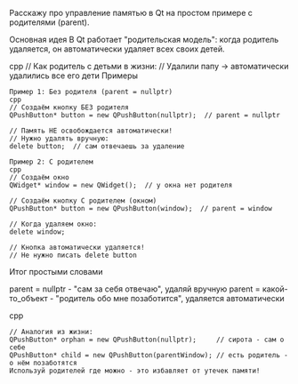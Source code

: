 Расскажу про управление памятью в Qt на простом примере с родителями (parent).

Основная идея
В Qt работает "родительская модель": когда родитель удаляется, он автоматически удаляет всех своих детей.

cpp
// Как родитель с детьми в жизни:
// Удалили папу → автоматически удалились все его дети
Примеры
```
Пример 1: Без родителя (parent = nullptr)
cpp
// Создаём кнопку БЕЗ родителя
QPushButton* button = new QPushButton(nullptr);  // parent = nullptr

// Память НЕ освобождается автоматически!
// Нужно удалять вручную:
delete button;  // сам отвечаешь за удаление
```

```
Пример 2: С родителем
cpp
// Создаём окно
QWidget* window = new QWidget();  // у окна нет родителя

// Создаём кнопку С родителем (окном)
QPushButton* button = new QPushButton(window);  // parent = window

// Когда удаляем окно:
delete window;

// Кнопка автоматически удаляется!
// Не нужно писать delete button
```

Итог простыми словами

parent = nullptr - "сам за себя отвечаю", удаляй вручную
parent = какой-то_объект - "родитель обо мне позаботится", удаляется автоматически

cpp
```
// Аналогия из жизни:
QPushButton* orphan = new QPushButton(nullptr);     // сирота - сам о себе
QPushButton* child = new QPushButton(parentWindow); // есть родитель - о нём позаботятся
Используй родителей где можно - это избавляет от утечек памяти!
```